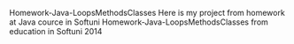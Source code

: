 Homework-Java-LoopsMethodsClasses
Here is my project from homework at Java cource in Softuni
Homework-Java-LoopsMethodsClasses from education in Softuni 2014
